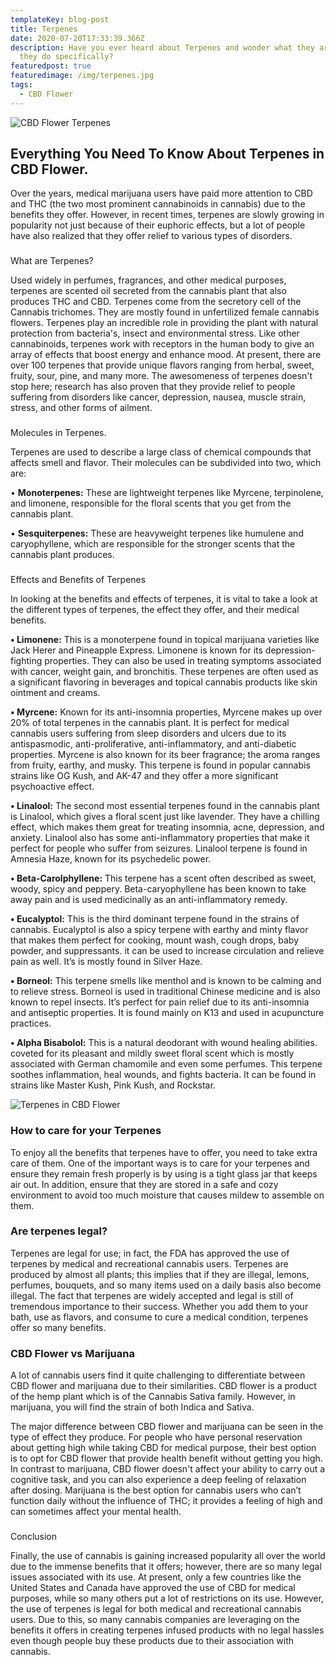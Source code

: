 ```yaml
---
templateKey: blog-post
title: Terpenes
date: 2020-07-20T17:33:39.366Z
description: Have you ever heard about Terpenes and wonder what they are or what
  they do specifically?
featuredpost: true
featuredimage: /img/terpenes.jpg
tags:
  - CBD Flower
---
```

![CBD Flower Terpenes](/img/terpenes.jpg "Terpenes CBD Flower")

## Everything You Need To Know About Terpenes in CBD Flower.

 Over the years, medical marijuana users have paid more attention to CBD and THC (the two most prominent cannabinoids in cannabis) due to the benefits they offer. However, in recent times, terpenes are slowly growing in popularity not just because of their euphoric effects, but a lot of people have also realized that they offer relief to various types of disorders. 

### 
What are Terpenes?


Used widely in perfumes, fragrances, and other medical purposes, terpenes are scented oil secreted from the cannabis plant that also produces THC and CBD. Terpenes come from the secretory cell of the Cannabis trichomes. They are mostly found in unfertilized female cannabis flowers. Terpenes play an incredible role in providing the plant with natural protection from bacteria's, insect and environmental stress. 
 Like other cannabinoids, terpenes work with receptors in the human body to give an array of effects that boost energy and enhance mood. At present, there are over 100 terpenes that provide unique flavors ranging from herbal, sweet, fruity, sour, pine, and many more. The awesomeness of terpenes doesn't stop here; research has also proven that they provide relief to people suffering from disorders like cancer, depression, nausea, muscle strain, stress, and other forms of ailment. 

### 
Molecules in Terpenes.


Terpenes are used to describe a large class of chemical compounds that affects smell and flavor. Their molecules can be subdivided into two, which are:


•	**Monoterpenes:** These are lightweight terpenes like Myrcene, terpinolene, and limonene, responsible for the floral scents that you get from the cannabis plant.


•	**Sesquiterpenes:** These are heavyweight terpenes like humulene and caryophyllene, which are responsible for the stronger scents that the cannabis plant produces. 

### 
Effects and Benefits of Terpenes


In looking at the benefits and effects of terpenes, it is vital to take a look at the different types of terpenes, the effect they offer, and their medical benefits.


**•	Limonene:** This is a monoterpene found in topical marijuana varieties like Jack Herer and Pineapple Express. Limonene is known for its depression-fighting properties. They can also be used in treating symptoms associated with cancer, weight gain, and bronchitis. These terpenes are often used as a significant flavoring in beverages and topical cannabis products like skin ointment and creams. 


**•	Myrcene:** Known for its anti-insomnia properties, Myrcene makes up over 20% of total terpenes in the cannabis plant. It is perfect for medical cannabis users suffering from sleep disorders and ulcers due to its antispasmodic, anti-proliferative, anti-inflammatory, and anti-diabetic properties. Myrcene is also known for its beer fragrance; the aroma ranges from fruity, earthy, and musky. This terpene is found in popular cannabis strains like OG Kush, and AK-47 and they offer a more significant psychoactive effect. 


**•	Linalool:** The second most essential terpenes found in the cannabis plant is Linalool, which gives a floral scent just like lavender. They have a chilling effect, which makes them great for treating insomnia, acne, depression, and anxiety. Linalool also has some anti-inflammatory properties that make it perfect for people who suffer from seizures. Linalool terpene is found in Amnesia Haze, known for its psychedelic power.

**•	Beta-Carolphyllene:** This terpene has a scent often described as sweet, woody, spicy and peppery. Beta-caryophyllene has been known to take away pain and is used medicinally as an anti-inflammatory remedy.

**•	Eucalyptol:** This is the third dominant terpene found in the strains of cannabis. Eucalyptol is also a spicy terpene with earthy and minty flavor that makes them perfect for cooking, mount wash, cough drops, baby powder, and suppressants. it can be used to increase circulation and relieve pain as well. It’s is mostly found in Silver Haze. 


**•	Borneol:** This terpene smells like menthol and is known to be calming and to relieve stress. Borneol is used in traditional Chinese medicine and is also known to repel insects. It’s perfect for pain relief due to its anti-insomnia and antiseptic properties. It is found mainly on K13 and used in acupuncture practices. 

**•	Alpha Bisabolol:** This is a natural deodorant with wound healing abilities.  coveted for its pleasant and mildly sweet floral scent which is mostly associated with German chamomile and even some perfumes. This terpene soothes inflammation, heal wounds, and fights bacteria. It can be found in strains like Master Kush, Pink Kush, and Rockstar. 

![Terpenes in CBD Flower](/img/terpenes-table-cbd-store-austin.png "CBD Flower Terpenes")

###  How to care for your Terpenes

 To enjoy all the benefits that terpenes have to offer, you need to take extra care of them. One of the important ways is to care for your terpenes and ensure they remain fresh properly is by using is a tight glass jar that keeps air out. In addition, ensure that they are stored in a safe and cozy environment to avoid too much moisture that causes mildew to assemble on them. 


### Are terpenes legal?


Terpenes are legal for use; in fact, the FDA has approved the use of terpenes by medical and recreational cannabis users. Terpenes are produced by almost all plants; this implies that if they are illegal, lemons, perfumes, bouquets, and so many items used on a daily basis also become illegal. The fact that terpenes are widely accepted and legal is still of tremendous importance to their success. Whether you add them to your bath, use as flavors, and consume to cure a medical condition, terpenes offer so many benefits. 

### CBD Flower vs Marijuana 

A lot of cannabis users find it quite challenging to differentiate between CBD flower and marijuana due to their similarities. CBD flower is a product of the hemp plant which is of the Cannabis Sativa family. However, in marijuana, you will find the strain of both Indica and Sativa.


The major difference between CBD flower and marijuana can be seen in the type of effect they produce.  For people who have personal reservation about getting high while taking CBD for medical purpose, their best option is to opt for CBD flower that provide health benefit without getting you high. In contrast to marijuana, CBD flower doesn't affect your ability to carry out a cognitive task, and you can also experience a deep feeling of relaxation after dosing.  Marijuana is the best option for cannabis users who can’t function daily without the influence of THC; it provides a feeling of high and can sometimes affect your mental health. 

### 
Conclusion


Finally, the use of cannabis is gaining increased popularity all over the world due to the immense benefits that it offers; however, there are so many legal issues associated with its use. At present, only a few countries like the United States and Canada have approved the use of CBD for medical purposes, while so many others put a lot of restrictions on its use. However, the use of terpenes is legal for both medical and recreational cannabis users. Due to this, so many cannabis companies are leveraging on the benefits it offers in creating terpenes infused products with no legal hassles even though people buy these products due to their association with cannabis.